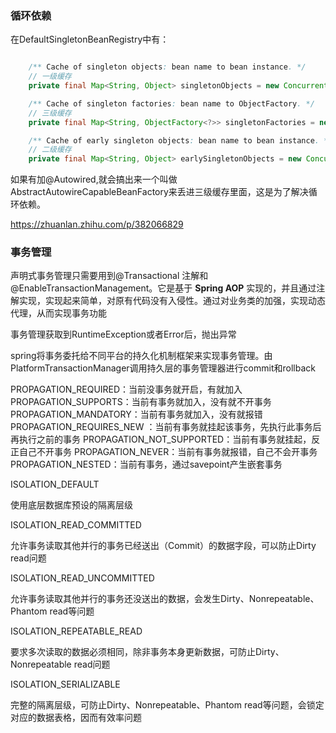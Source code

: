 ### 循环依赖

在DefaultSingletonBeanRegistry中有：

```java

	/** Cache of singleton objects: bean name to bean instance. */
	// 一级缓存
	private final Map<String, Object> singletonObjects = new ConcurrentHashMap<>(256);

	/** Cache of singleton factories: bean name to ObjectFactory. */
	// 三级缓存
	private final Map<String, ObjectFactory<?>> singletonFactories = new HashMap<>(16);

	/** Cache of early singleton objects: bean name to bean instance. */
	// 二级缓存
	private final Map<String, Object> earlySingletonObjects = new ConcurrentHashMap<>(16);
```

如果有加@Autowired,就会搞出来一个叫做AbstractAutowireCapableBeanFactory来丢进三级缓存里面，这是为了解决循环依赖。

 <https://zhuanlan.zhihu.com/p/382066829>



### 事务管理

声明式事务管理只需要用到@Transactional 注解和@EnableTransactionManagement。它是基于 **Spring AOP** 实现的，并且通过注解实现，实现起来简单，对原有代码没有入侵性。通过对业务类的加强，实现动态代理，从而实现事务功能

事务管理获取到RuntimeException或者Error后，抛出异常

spring将事务委托给不同平台的持久化机制框架来实现事务管理。由PlatformTransactionManager调用持久层的事务管理器进行commit和rollback



PROPAGATION_REQUIRED：当前没事务就开启，有就加入
PROPAGATION_SUPPORTS：当前有事务就加入，没有就不开事务
PROPAGATION_MANDATORY：当前有事务就加入，没有就报错
PROPAGATION_REQUIRES_NEW ：当前有事务就挂起该事务，先执行此事务后再执行之前的事务
PROPAGATION_NOT_SUPPORTED：当前有事务就挂起，反正自己不开事务
PROPAGATION_NEVER：当前有事务就报错，自己不会开事务
PROPAGATION_NESTED：当前有事务，通过savepoint产生嵌套事务



ISOLATION_DEFAULT

 使用底层数据库预设的隔离层级

ISOLATION_READ_COMMITTED

 允许事务读取其他并行的事务已经送出（Commit）的数据字段，可以防止Dirty read问题 

ISOLATION_READ_UNCOMMITTED

 允许事务读取其他并行的事务还没送出的数据，会发生Dirty、Nonrepeatable、Phantom read等问题

ISOLATION_REPEATABLE_READ

 要求多次读取的数据必须相同，除非事务本身更新数据，可防止Dirty、Nonrepeatable read问题

ISOLATION_SERIALIZABLE

 完整的隔离层级，可防止Dirty、Nonrepeatable、Phantom read等问题，会锁定对应的数据表格，因而有效率问题

 